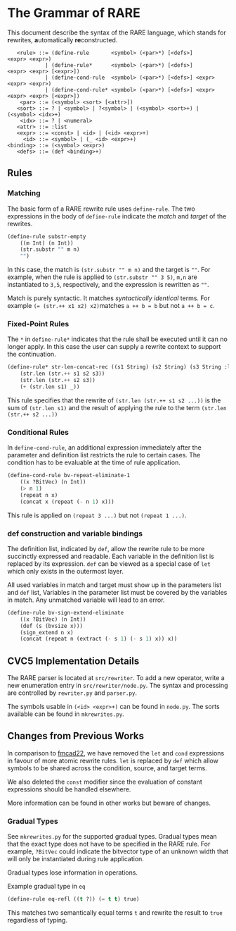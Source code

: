 # The Grammar of RARE

This document describe the syntax of the RARE language, which stands for
**r**ewrites, **a**utomatically **re**constructed.

``` dsl
   <rule> ::= (define-rule       <symbol> (<par>*) [<defs>]        <expr> <expr>)
            | (define-rule*      <symbol> (<par>*) [<defs>]        <expr> <expr> [<expr>])
            | (define-cond-rule  <symbol> (<par>*) [<defs>] <expr> <expr> <expr>)
            | (define-cond-rule* <symbol> (<par>*) [<defs>] <expr> <expr> <expr> [<expr>])
    <par> ::= (<symbol> <sort> [<attr>])
   <sort> ::= ? | <symbol> | ?<symbol> | (<symbol> <sort>+) | (<symbol> <idx>+)
    <idx> ::= ? | <numeral>
   <attr> ::= :list
   <expr> ::= <const> | <id> | (<id> <expr>+)
     <id> ::= <symbol> | (_ <id> <expr>+)
<binding> ::= (<symbol> <expr>)
   <defs> ::= (def <binding>+)
```

## Rules

### Matching

The basic form of a RARE rewrite rule uses `define-rule`. The two
expressions in the body of `define-rule` indicate the *match* and *target*
of the rewrites.

``` lisp
(define-rule substr-empty
	((m Int) (n Int))
	(str.substr "" m n)
	"")
```
In this case, the match is `(str.substr "" m n)` and the target is `""`. For example, when the rule is applied to
`(str.substr "" 3 5)`, `m,n` are instantiated to `3,5`, respectively, and the expression is rewritten as `""`.

Match is purely syntactic. It matches *syntactically identical* terms. For
example `(= (str.++ x1 x2) x2)`matches `a ++ b = b` but not `a ++ b = c`.

### Fixed-Point Rules

The `*` in `define-rule*` indicates that the rule shall be executed until it can
no longer apply. In this case the user can supply a rewrite context to support
the continuation.

``` lisp
(define-rule* str-len-concat-rec ((s1 String) (s2 String) (s3 String :list))
	(str.len (str.++ s1 s2 s3))
	(str.len (str.++ s2 s3))
	(+ (str.len s1) _))
```
This rule specifies that the rewrite of `(str.len (str.++ s1 s2 ...))` is the sum of `(str.len s1)` and the result of applying the rule to the term `(str.len (str.++ s2 ...))`

### Conditional Rules

In `define-cond-rule`, an additional expression immediately after the parameter
and definition list restricts the rule to certain cases. The condition has to be
evaluable at the time of rule application.

``` lisp
(define-cond-rule bv-repeat-eliminate-1
	((x ?BitVec) (n Int))
	(> n 1)
	(repeat n x)
	(concat x (repeat (- n 1) x)))
```
This rule is applied on `(repeat 3 ...)` but not `(repeat 1 ...)`.

### def construction and variable bindings

The definition list, indicated by `def`, allow the rewrite rule to be more
succinctly expressed and readable. Each variable in the definition list is
replaced by its expression. `def` can be viewed as a special case of `let` which
only exists in the outermost layer.

All used variables in match and target must show up in the parameters list and
`def` list, Variables in the parameter list must be covered by the variables in match. Any unmatched variable will lead to an error.

``` lisp
(define-rule bv-sign-extend-eliminate
	((x ?BitVec) (n Int))
	(def (s (bvsize x)))
	(sign_extend n x)
	(concat (repeat n (extract (- s 1) (- s 1) x)) x))
```

## CVC5 Implementation Details

The RARE parser is located at `src/rewriter`. To add a new operator,
write a new enumeration entry in `src/rewriter/node.py`. The syntax and
processing are controlled by `rewriter.py` and `parser.py`.

The symbols usable in `(<id> <expr>+)` can be found in `node.py`. The sorts
available can be found in `mkrewrites.py`.


## Changes from Previous Works

In comparison to
[fmcad22](https://ieeexplore.ieee.org/abstract/document/10026573), we have
removed the `let` and `cond` expressions in favour of more atomic rewrite rules.
`let` is replaced by `def` which allow symbols to be shared across the
condition, source, and target terms.

We also deleted the `const` modifier since the evaluation of constant
expressions should be handled elsewhere.

More information can be found in other works but beware of changes.

### Gradual Types

See `mkrewrites.py` for the supported gradual types. Gradual types mean that the
exact type does not have to be specified in the RARE rule. For example,
`?BitVec` could indicate the bitvector type of an unknown width that will only
be instantiated during rule application.

Gradual types lose information in operations.

Example gradual type in `eq`
``` lisp
(define-rule eq-refl ((t ?)) (= t t) true)
```
This matches two semantically equal terms `t` and rewrite the result to `true` regardless of typing.

